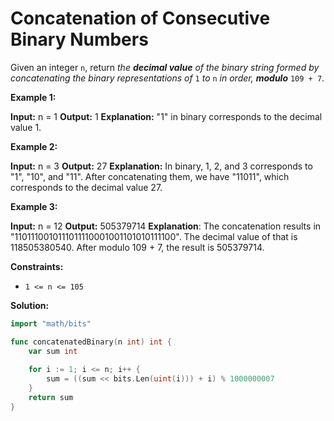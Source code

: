 # Concatenation of Consecutive Binary Numbers
Given an integer  `n`, return  _the  **decimal value**  of the binary string formed by concatenating the binary representations of_ `1` _to_ `n` _in order,  **modulo**_ `109 + 7`.

**Example 1:**

**Input:** n = 1
**Output:** 1
**Explanation:** "1" in binary corresponds to the decimal value 1. 

**Example 2:**

**Input:** n = 3
**Output:** 27
**Explanation:** In binary, 1, 2, and 3 corresponds to "1", "10", and "11".
After concatenating them, we have "11011", which corresponds to the decimal value 27.

**Example 3:**

**Input:** n = 12
**Output:** 505379714
**Explanation**: The concatenation results in "1101110010111011110001001101010111100".
The decimal value of that is 118505380540.
After modulo 109 + 7, the result is 505379714.

**Constraints:**

-   `1 <= n <= 105`

**Solution:**
```go
import "math/bits"

func concatenatedBinary(n int) int {
    var sum int
    
    for i := 1; i <= n; i++ {
        sum = ((sum << bits.Len(uint(i))) + i) % 1000000007
    }
    return sum
}
```